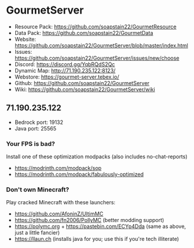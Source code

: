 # GourmetServer
- Resource Pack: https://github.com/soapstain22/GourmetResource
- Data Pack: https://github.com/soapstain22/GourmetData
- Website: https://github.com/soapstain22/GourmetServer/blob/master/index.html
- Issues: https://github.com/soapstain22/GourmetServer/issues/new/choose
- Discord: https://discord.gg/YqbRQdS2Qc
- Dynamic Map: http://71.190.235.122:8123/
- Webstore: https://gourmet-server.tebex.io/
- Github: https://github.com/soapstain22/GourmetServer
- Wiki: https://github.com/soapstain22/GourmetServer/wiki
  
##  71.190.235.122 
- Bedrock port: 19132
- Java port: 25565

### Your FPS is bad?
Install one of these optimization modpacks (also includes no-chat-reports)
- https://modrinth.com/modpack/sop
- https://modrinth.com/modpack/fabulously-optimized

### Don't own Minecraft?
Play cracked Minecraft with these launchers:
- https://github.com/AfoninZ/UltimMC
- https://github.com/fn2006/PollyMC (better modding support)
- https://polymc.org + https://pastebin.com/ECYp4Dda (same as above, just a little fancier)
- https://llaun.ch (installs java for you; use this if you're tech illiterate)
